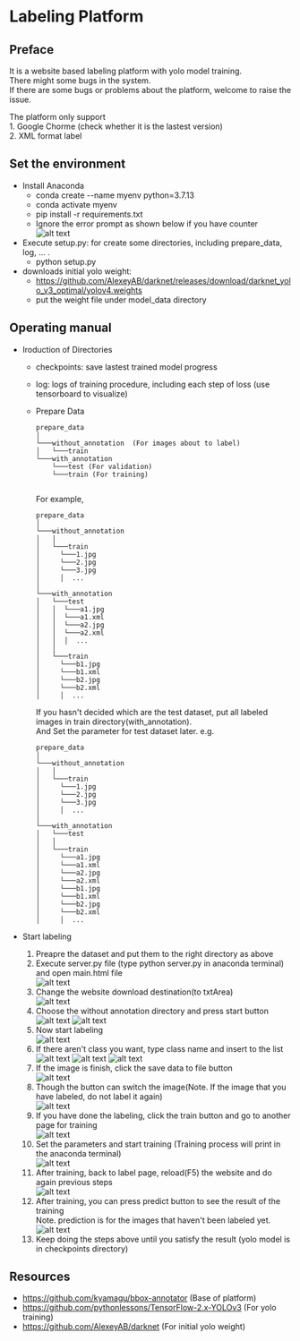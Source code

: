# Labeling Platform

## Preface
It is a website based labeling platform with yolo model training.  
There might some bugs in the system.  
If there are some bugs or problems about the platform, welcome to raise the issue.  

The platform only support  
	1. Google Chorme (check whether it is the lastest version)  
	2. XML format label  

## Set the environment
+ Install Anaconda
	- conda create --name myenv python=3.7.13
	- conda activate myenv
	- pip install -r requirements.txt
	- Ignore the error prompt as shown below if you have counter
	![alt text](https://github.com/yui0303/labeling_platform/blob/main/src/version_error.jpg?raw=true)
+ Execute setup.py: for create some directories, including prepare_data, log, ... .
	- python setup.py
+ downloads initial yolo weight:
	- https://github.com/AlexeyAB/darknet/releases/download/darknet_yolo_v3_optimal/yolov4.weights
	- put the weight file under model_data directory

## Operating manual
+ Iroduction of Directories
	- checkpoints: save lastest trained model progress
	- log: logs of training procedure, including each step of loss (use tensorboard to visualize) 
	- Prepare Data
		```
		prepare_data
		│
		└───without_annotation	(For images about to label) 
		│   └───train
		└───with_annotation
		    └───test (For validation)
		    └───train (For training)
			
		```
		For example, 
		```
		prepare_data
		│
		└───without_annotation
		│   │   
		│   └───train
		│     └───1.jpg
		│     └───2.jpg
		│     └───3.jpg
		│     │  ...
		│
		└───with_annotation  
		│   └───test
		│   │  └───a1.jpg
		│   │  └───a1.xml
		│   │  └───a2.jpg
		│   │  └───a2.xml
		│   │  │  ...
		│   │
		│   └───train
		│     └───b1.jpg
		│     └───b1.xml
		│     └───b2.jpg
		│     └───b2.xml
		│     │  ...
		```
		
		If you hasn't decided which are the test dataset, put all labeled images in train directory(with_annotation).  
		And Set the parameter for test dataset later.
		e.g.
		```
		prepare_data
		│
		└───without_annotation
		│   │   
		│   └───train
		│     └───1.jpg
		│     └───2.jpg
		│     └───3.jpg
		│     │  ...
		│
		└───with_annotation  
		│   └───test
		│   │
		│   └───train
		│     └───a1.jpg
		│     └───a1.xml
		│     └───a2.jpg
		│     └───a2.xml
		│     └───b1.jpg
		│     └───b1.xml
		│     └───b2.jpg
		│     └───b2.xml
		│     │  ...
		```
    		
+ Start labeling
	1. Preapre the dataset and put them to the right directory as above  
	2. Execute server.py file (type python server.py in anaconda terminal) and open main.html file  
	![alt text](https://github.com/yui0303/labeling_platform/blob/main/src/ppt/3.JPG?raw=true)
	3. Change the website download destination(to txtArea)  
	![alt text](https://github.com/yui0303/labeling_platform/blob/main/src/ppt/4.JPG?raw=true)
	4. Choose the without annotation directory and press start button  
	![alt text](https://github.com/yui0303/labeling_platform/blob/main/src/ppt/5.JPG?raw=true)
	![alt text](https://github.com/yui0303/labeling_platform/blob/main/src/ppt/6.JPG?raw=true)
	5. Now start labeling  
	![alt text](https://github.com/yui0303/labeling_platform/blob/main/src/ppt/7.JPG?raw=true)
	6. If there aren't class you want, type class name and insert to the list  
	![alt text](https://github.com/yui0303/labeling_platform/blob/main/src/ppt/8.JPG?raw=true)
	![alt text](https://github.com/yui0303/labeling_platform/blob/main/src/ppt/9.JPG?raw=true)
	![alt text](https://github.com/yui0303/labeling_platform/blob/main/src/ppt/10.JPG?raw=true)
	7. If the image is finish, click the save data to file button  
	![alt text](https://github.com/yui0303/labeling_platform/blob/main/src/ppt/11.JPG?raw=true)
	8. Though the button can switch the image(Note. If the image that you have labeled, do not label it again)  
	![alt text](https://github.com/yui0303/labeling_platform/blob/main/src/ppt/12.JPG?raw=true)
	9. If you have done the labeling, click the train button and go to another page for training  
	![alt text](https://github.com/yui0303/labeling_platform/blob/main/src/ppt/13.JPG?raw=true)
	10. Set the parameters and start training (Training process will print in the anaconda terminal)  
	![alt text](https://github.com/yui0303/labeling_platform/blob/main/src/ppt/14.JPG?raw=true)
	11. After training, back to label page, reload(F5) the website and do again previous steps  
	![alt text](https://github.com/yui0303/labeling_platform/blob/main/src/ppt/15.JPG?raw=true)
	12. After training, you can press predict button to see the result of the training  
		Note. prediction is for the images that haven't been labeled yet.  
	![alt text](https://github.com/yui0303/labeling_platform/blob/main/src/ppt/16.JPG?raw=true)
	13. Keep doing the steps above until you satisfy the result (yolo model is in checkpoints directory)
	
## Resources
+ https://github.com/kyamagu/bbox-annotator (Base of platform)
+ https://github.com/pythonlessons/TensorFlow-2.x-YOLOv3 (For yolo training)
+ https://github.com/AlexeyAB/darknet (For initial yolo weight)